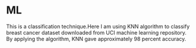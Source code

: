 # ML
This is a classification technique.Here I am using KNN algorithm to classify breast cancer dataset downloaded from UCI machine learning repository.
By applying the algorithm, KNN gave approximately 98 percent accuracy.
